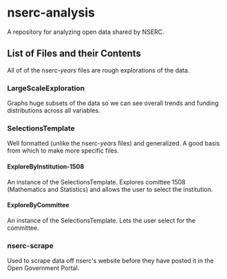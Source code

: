 # nserc-analysis
A repository for analyzing open data shared by NSERC.


## List of Files and their Contents
All of of the nserc-*years* files are rough explorations of the data.


### LargeScaleExploration 
Graphs huge subsets of the data so we can see overall trends and funding distributions across all variables.


### SelectionsTemplate
Well formatted (unlike the nserc-*years* files) and generalized. A good basis from which to make more specific files.


#### ExploreByInstitution-1508
An instance of the SelectionsTemplate. Explores comittee 1508 (Mathematics and Statistics) and allows the user to select the institution.


#### ExploreByCommittee
An instance of the SelectionsTemplate. Lets the user select for the committee.


### nserc-scrape
Used to scrape data off nserc's website before they have posted it in the Open Government Portal.
